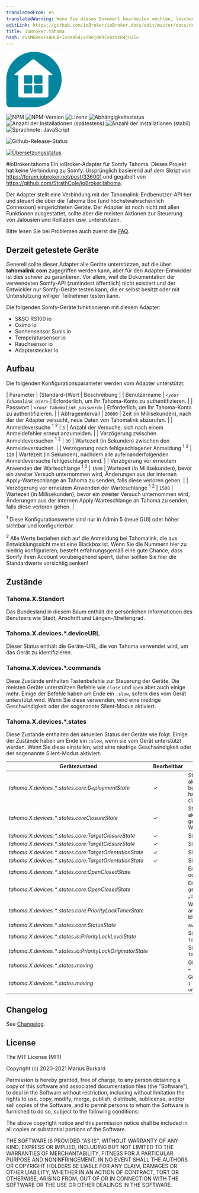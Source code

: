 ```yaml
---
translatedFrom: en
translatedWarning: Wenn Sie dieses Dokument bearbeiten möchten, löschen Sie bitte das Feld "translationsFrom". Andernfalls wird dieses Dokument automatisch erneut übersetzt
editLink: https://github.com/ioBroker/ioBroker.docs/edit/master/docs/de/adapterref/iobroker.tahoma/README.md
title: ioBroker.tahoma
hash: rvkM68eo+sAHuB+Ix4e454/xTBej0K9Cv6XYzR4jUZE=
---
```

![Logo](../../../en/adapterref/iobroker.tahoma/admin/tahoma.png)

![NPM](https://nodei.co/npm/iobroker.tahoma.png?downloads=true)
![NPM-Version](https://img.shields.io/npm/v/iobroker.tahoma.svg)
![Lizenz](https://img.shields.io/badge/license-MIT-blue.svg?style=flat)
![Abhängigkeitsstatus](https://img.shields.io/david/Excodibur/iobroker.schwoerer-ventcube.svg)
![Anzahl der Installationen (spätestens)](http://iobroker.live/badges/tahoma-installed.svg)
![Anzahl der Installationen (stabil)](http://iobroker.live/badges/tahoma-stable.svg)
![Sprachnote: JavaScript](https://img.shields.io/lgtm/grade/javascript/g/Excodibur/ioBroker.tahoma.svg?logo=lgtm&logoWidth=18)

![Github-Release-Status](https://github.com/Excodibur/iobroker.tahoma/workflows/Build%2C%20Test%20and%20Release/badge.svg)

[![Übersetzungsstatus](https://weblate.iobroker.net/widgets/adapters/-/tahoma/svg-badge.svg)](https://weblate.iobroker.net/engage/adapters/?utm_source=widget)

#ioBroker.tahoma
Ein ioBroker-Adapter für Somfy Tahoma. Dieses Projekt hat keine Verbindung zu Somfy. Ursprünglich basierend auf dem Skript von https://forum.iobroker.net/post/336001 und gegabelt von https://github.com/StrathCole/ioBroker.tahoma.

Der Adapter stellt eine Verbindung mit der Tahomalink-Endbenutzer-API her und steuert die über die Tahoma Box (und höchstwahrscheinlich Connexoon) eingerichteten Geräte.
Der Adapter ist noch nicht mit allen Funktionen ausgestattet, sollte aber die meisten Aktionen zur Steuerung von Jalousien und Rollläden usw. unterstützen.

Bitte lesen Sie bei Problemen auch zuerst die [FAQ](https://github.com/Excodibur/ioBroker.tahoma/blob/master/FAQ.md).

## Derzeit getestete Geräte
Generell sollte dieser Adapter alle Geräte unterstützen, auf die über __tahomalink.com__ zugegriffen werden kann, aber für den Adapter-Entwickler ist dies schwer zu garantieren. Vor allem, weil die Dokumentation der verwendeten Somfy-API (zumindest öffentlich) nicht existiert und der Entwickler nur Somfy-Geräte testen kann, die er selbst besitzt oder mit Unterstützung williger Teilnehmer testen kann.

Die folgenden Somfy-Geräte funktionieren mit diesem Adapter:

- S&SO RS100 io
- Oximo io
- Sonnensensor Sunis io
- Temperatursensor io
- Rauchsensor io
- Adapterstecker io

## Aufbau
Die folgenden Konfigurationsparameter werden vom Adapter unterstützt.

| Parameter | (Standard-)Wert | Beschreibung |
| Benutzername | _`<your Tahomalink user>`_ | Erforderlich, um Ihr Tahoma-Konto zu authentifizieren. |
| Passwort | _`<Your Tahomalink password>`_ | Erforderlich, um Ihr Tahoma-Konto zu authentifizieren. |
| Abfrageintervall | `20000` | Zeit (in Millisekunden), nach der der Adapter versucht, neue Daten von Tahomalink abzurufen. |
| Anmeldeversuche <sup>1</sup> <sup>2</sup> | `3` | Anzahl der Versuche, sich nach einem Anmeldefehler erneut anzumelden. |
| Verzögerung zwischen Anmeldeversuchen <sup>1</sup> <sup>2</sup> | `30` | Wartezeit (in Sekunden) zwischen den Anmeldeversuchen. |
| Verzögerung nach fehlgeschlagener Anmeldung <sup>1</sup> <sup>2</sup> | `120` | Wartezeit (in Sekunden), nachdem alle aufeinanderfolgenden Anmeldeversuche fehlgeschlagen sind. |
| Verzögerung vor erneutem Anwenden der Warteschlange <sup>1</sup> <sup>2</sup> | `1500` | Wartezeit (in Millisekunden), bevor ein zweiter Versuch unternommen wird, Änderungen aus der internen Apply-Warteschlange an Tahoma zu senden, falls diese verloren gehen. |
| Verzögerung vor erneutem Anwenden der Warteschlange <sup>1</sup> <sup>2</sup> | `1500` | Wartezeit (in Millisekunden), bevor ein zweiter Versuch unternommen wird, Änderungen aus der internen Apply-Warteschlange an Tahoma zu senden, falls diese verloren gehen. |

<sup>1</sup> Diese Konfigurationswerte sind nur in Admin 5 (neue GUI) oder höher sichtbar und konfigurierbar.

<sup>2</sup> Alle Werte beziehen sich auf die Anmeldung bei Tahomalink, die aus Entwicklungssicht meist eine Blackbox ist. Wenn Sie die Nummern hier zu niedrig konfigurieren, besteht erfahrungsgemäß eine gute Chance, dass Somfy Ihren Account vorübergehend sperrt, daher sollten Sie hier die Standardwerte vorsichtig senken!

## Zustände
### Tahoma.X.Standort
Das Bundesland in diesem Baum enthält die persönlichen Informationen des Benutzers wie Stadt, Anschrift und Längen-/Breitengrad.

### Tahoma.X.devices.*.deviceURL
Dieser Status enthält die Geräte-URL, die von Tahoma verwendet wird, um das Gerät zu identifizieren.

### Tahoma.X.devices.*.commands
Diese Zustände enthalten Tastenbefehle zur Steuerung der Geräte. Die meisten Geräte unterstützen Befehle wie `close` und `open` aber auch einige mehr.
Einige der Befehle haben am Ende ein `:slow`, sofern dies vom Gerät unterstützt wird. Wenn Sie diese verwenden, wird eine niedrige Geschwindigkeit oder der sogenannte Silent-Modus aktiviert.

### Tahoma.X.devices.*.states
Diese Zustände enthalten den aktuellen Status der Geräte wie folgt. Einige der Zustände haben am Ende ein `:slow`, wenn sie vom Gerät unterstützt werden. Wenn Sie diese einstellen, wird eine niedrige Geschwindigkeit oder der sogenannte Silent-Modus aktiviert.

| Gerätezustand | Bearbeitbar | Zweck/Beschreibung |
|-------------------------------------------------------------|----------|---------------------|
| _tahoma.X.devices.*.states.core:DeploymentState_ | &#10003; | Stellt Informationen über und steuert den Status der aktuellen Bereitstellung. 100 bedeutet vollständig bereitgestellt, 0 ist nicht bereitgestellt. Nicht alle Geräte haben diesen Wert, manche haben stattdessen `ClosureState`. |
| _tahoma.X.devices.*.states.coreClosureState_ | &#10003; | Stellt Informationen über und steuert den Status der aktuellen Schließung. 100 bedeutet vollständig geschlossen, 0 ist offen. Nicht alle Geräte haben diesen Wert, manche haben stattdessen `DeploymentState`. |
| _tahoma.X.devices.*.states.core:TargetClosureState_ | &#10003; | Siehe `tahoma.X.devices.*.states.core:ClosureState` |
| _tahoma.X.devices.*.states.core:TargetClosureState_ | &#10003; | Siehe `tahoma.X.devices.*.states.core:ClosureState` |
| _tahoma.X.devices.*.states.core:TargetOrientationState_ | &#10003; | Siehe `tahoma.X.devices.*.states.core:OrientationState` |
| _tahoma.X.devices.*.states.core:TargetOrientationState_ | &#10003; | Siehe `tahoma.X.devices.*.states.core:OrientationState` |
| _tahoma.X.devices.*.states.core:OpenClosedState_ | | Enthält `closed`, wenn das Gerät zu 100 % geschlossen oder zu 0 % bereitgestellt ist, andernfalls `open`. |
| _tahoma.X.devices.*.states.core:OpenClosedState_ | | Enthält „geschlossen“, wenn das Gerät zu 100 % geschlossen oder zu 0 % bereitgestellt ist, andernfalls „offen“. |
| _tahoma.X.devices.*.states.core:PriorityLockTimerState_ | | Wenn ein Sensor das Gerät gesperrt hat, wird dies hier angegeben, z. g. ein Windsensor, der eine Markise blockiert. |
| _tahoma.X.devices.*.states.core:StatusState_ | | `available` wenn das Gerät gerade verfügbar ist. |
| _tahoma.X.devices.*.states.io:PriorityLockLevelState_ | | Siehe `tahoma.X.devices.*.states.core:PriorityLockTimerState` |
| _tahoma.X.devices.*.states.io:PriorityLockOriginatorState_ | | Siehe `tahoma.X.devices.*.states.core:PriorityLockTimerState` |
| _tahoma.X.devices.*.states.moving_ | | Gibt an, ob sich das Gerät gerade bewegt. `0 = stopped`, `1 = up/undeploy`, `2 = down/deploy`, `3 = unknown direction` |
| _tahoma.X.devices.*.states.moving_ | | Gibt an, ob sich das Gerät gerade bewegt. `0 = gestoppt`, `1 = hoch/aufheben`, `2 = runter/einsetzen`, `3 = unbekannte Richtung` |

## Changelog
See [Changelog](https://github.com/Excodibur/ioBroker.tahoma/blob/master/CHANGELOG.md).

## License

The MIT License (MIT)

Copyright (c) 2020-2021 Marius Burkard

Permission is hereby granted, free of charge, to any person obtaining a copy
of this software and associated documentation files (the "Software"), to deal
in the Software without restriction, including without limitation the rights
to use, copy, modify, merge, publish, distribute, sublicense, and/or sell
copies of the Software, and to permit persons to whom the Software is
furnished to do so, subject to the following conditions:

The above copyright notice and this permission notice shall be included in
all copies or substantial portions of the Software.

THE SOFTWARE IS PROVIDED "AS IS", WITHOUT WARRANTY OF ANY KIND, EXPRESS OR
IMPLIED, INCLUDING BUT NOT LIMITED TO THE WARRANTIES OF MERCHANTABILITY,
FITNESS FOR A PARTICULAR PURPOSE AND NONINFRINGEMENT. IN NO EVENT SHALL THE
AUTHORS OR COPYRIGHT HOLDERS BE LIABLE FOR ANY CLAIM, DAMAGES OR OTHER
LIABILITY, WHETHER IN AN ACTION OF CONTRACT, TORT OR OTHERWISE, ARISING FROM,
OUT OF OR IN CONNECTION WITH THE SOFTWARE OR THE USE OR OTHER DEALINGS IN
THE SOFTWARE.
